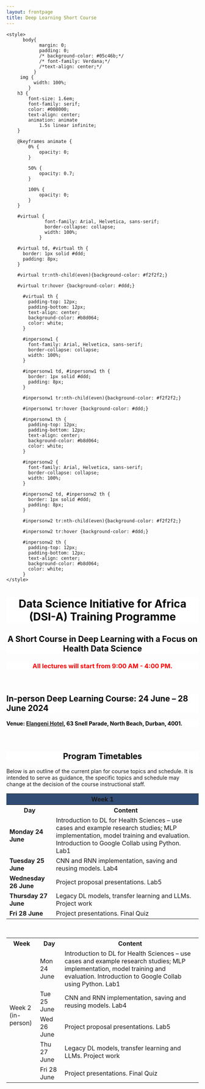 ```yaml
---
layout: frontpage
title: Deep Learning Short Course
---
```


<html lang="en">
  
<head>
    <meta charset="UTF-8">
     <meta name="viewport" content="width=device-width, initial-scale=1.0"> 
  
  
    <style>
          body{
                margin: 0;
                padding: 0;
                /* background-color: #05c46b;*/
                /* font-family: Verdana;*/
                /*text-align: center;*/
              }
         img {
              width: 100%;
            }
        h3 {
            font-size: 1.6em;
            font-family: serif;
            color: #008000;
            text-align: center;
            animation: animate 
                1.5s linear infinite;
        }
  
        @keyframes animate {
            0% {
                opacity: 0;
            }
  
            50% {
                opacity: 0.7;
            }
  
            100% {
                opacity: 0;
            }
        }
      
        #virtual {
                  font-family: Arial, Helvetica, sans-serif;
                  border-collapse: collapse;
                  width: 100%;
                }

        #virtual td, #virtual th {
          border: 1px solid #ddd;
          padding: 8px;
        }

        #virtual tr:nth-child(even){background-color: #f2f2f2;}

        #virtual tr:hover {background-color: #ddd;}

          #virtual th {
            padding-top: 12px;
            padding-bottom: 12px;
            text-align: center;
            background-color: #b8d064;
            color: white;
          }

          #inpersonw1 {
            font-family: Arial, Helvetica, sans-serif;
            border-collapse: collapse;
            width: 100%;
          }

          #inpersonw1 td, #inpersonw1 th {
            border: 1px solid #ddd;
            padding: 8px;
          }

          #inpersonw1 tr:nth-child(even){background-color: #f2f2f2;}

          #inpersonw1 tr:hover {background-color: #ddd;}

          #inpersonw1 th {
            padding-top: 12px;
            padding-bottom: 12px;
            text-align: center;
            background-color: #b8d064;
            color: white;
          }

          #inpersonw2 {
            font-family: Arial, Helvetica, sans-serif;
            border-collapse: collapse;
            width: 100%;
          }

          #inpersonw2 td, #inpersonw2 th {
            border: 1px solid #ddd;
            padding: 8px;
          }

          #inpersonw2 tr:nth-child(even){background-color: #f2f2f2;}

          #inpersonw2 tr:hover {background-color: #ddd;}

          #inpersonw2 th {
            padding-top: 12px;
            padding-bottom: 12px;
            text-align: center;
            background-color: #b8d064;
            color: white;
          }
    </style>
</head>
  
<body>
  


<h1 style="background-color:white; color:black; text-align: center;"> Data Science Initiative for Africa (DSI-A) Training Programme </h1>

<h2 style="background-color:white; color:black; text-align: center;"> A Short Course in Deep Learning with a Focus on Health Data Science </h2>


<h3 style="background-color:white; color:Red; text-align: center;"> All lectures will start from 9:00 AM - 4:00 PM. </h3> <br>

<!-- <h2 style="background-color:white; color:black; text-align: left;"> Virtual BootCamp: 19 – 23 June 2023 </h2> 
<h4 style="background-color:white; color:black; text-align: left;"> Please use the following link: <a href="https://ukzn.zoom.us/j/98032587955?pwd=TnkzUHpvc0txMTA1WWViNVZseTVEdz09" target="_blank"><span style="text-align:center">ZOOM LINK</span></a>. </h4> -->

<h2 style="background-color:white; color:black; text-align: left;"> In-person Deep Learning Course: 24 June – 28 June 2024 </h2> 
<h4 style="background-color:white; color:black; text-align: left;"> Venue: <a href="https://www.southernsun.com/southern-sun-elangeni-maharani" target="_blank"><span style="text-align:center">Elangeni Hotel</span></a>, 63 Snell Parade, North Beach, Durban, 4001. </h4> <br>



<h2 style="background-color:white; color:black; text-align: center;"> Program Timetables </h2>

Below is an outline of the current plan for course topics and schedule. It is intended to serve as guidance, the specific topics and schedule may change at the decision of the course instructional staff.





<table id="inpersonw1">
  <tr>
    <th colspan="7" style="background-color: #304C75;"><b><b><b><b>Week 1</b></b></b></b></th>
  </tr>
  <tr>
    <th>Day</th>
    <th><b>Content</b></th>
  </tr>
  <tr>
    <td><b>Monday 24 June</b></td>
    <td>Introduction to DL for Health Sciences – use cases and example research studies; MLP implementation, model training and evaluation. Introduction to Google Collab using Python. Lab1</td>
  </tr>
  
  <tr>
    <td><b>Tuesday 25 June</b></td>
    <td>CNN and RNN implementation, saving and reusing models. Lab4</td>
  </tr>
  <tr>
    <td class="tg-amwm"><b>Wednesday 26 June</b></td>
    <td class="tg-0lax">Project proposal presentations. Lab5</td>
  </tr>
  <tr>
    <td class="tg-amwm"><b>Thursday 27 June</b></td>
    <td class="tg-0lax">Legacy DL models, transfer learning and LLMs. Project work</td>
  </tr>
  <tr>
    <td class="tg-amwm"><b>Fri 28 June</b></td>
    <td class="tg-0lax">Project presentations. Final Quiz</td>
  </tr>
</table>

<br>












<table>
  <tr>
    <th>Week</th>
    <th>Day</th>
    <th>Content</th>
  </tr>
  <tr>
    <td rowspan="5">Week 2 <br> (in-person)</td>
    <td>Mon 24 June</td>
    <td>Introduction to DL for Health Sciences – use cases and example research studies; MLP implementation, model training and evaluation. Introduction to Google Collab using Python. Lab1</td>
  </tr>
  <tr>
    <td>Tue 25 June</td>
    <td>CNN and RNN implementation, saving and reusing models. Lab4</td>
  </tr>
  <tr>
    <td>Wed 26 June</td>
    <td>Project proposal presentations. Lab5</td>
  </tr>
  <tr>
    <td>Thu 27 June</td>
    <td>Legacy DL models, transfer learning and LLMs. Project work</td>
  </tr>
  <tr>
    <td>Fri 28 June</td>
    <td>Project presentations. Final Quiz</td>
  </tr>
</table>

</body>
</html>





